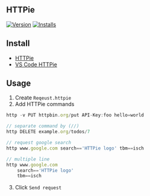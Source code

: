 ## HTTPie

[![Version](https://vsmarketplacebadge.apphb.com/version/wk-j.vscode-httpie.svg)](https://marketplace.visualstudio.com/items?itemName=wk-j.vscode-httpie) [![Installs](https://vsmarketplacebadge.apphb.com/installs-short/wk-j.vscode-httpie.svg)](https://marketplace.visualstudio.com/items?itemName=wk-j.vscode-httpie)

## Install

- [HTTPie](https://httpie.org)
- [VS Code HTTPie](vscode:extension/wk-j.vscode-httpie)

## Usage

1. Create `Reqeust.httpie`
2. Add HTTPie commands

```javascript
http -v PUT httpbin.org/put API-Key:foo hello=world

// separate command by (//)
http DELETE example.org/todos/7

// request google search
http www.google.com search=='HTTPie logo' tbm==isch

// multiple line
http www.google.com
    search=='HTTPie logo'
    tbm==isch
```

3. Click `Send request`